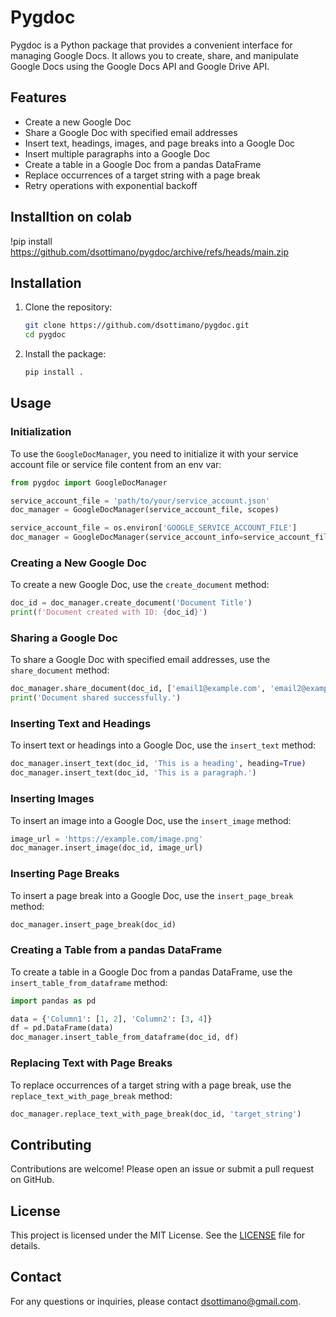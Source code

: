 # Pygdoc

Pygdoc is a Python package that provides a convenient interface for managing Google Docs. It allows you to create, share, and manipulate Google Docs using the Google Docs API and Google Drive API.

## Features

- Create a new Google Doc
- Share a Google Doc with specified email addresses
- Insert text, headings, images, and page breaks into a Google Doc
- Insert multiple paragraphs into a Google Doc
- Create a table in a Google Doc from a pandas DataFrame
- Replace occurrences of a target string with a page break
- Retry operations with exponential backoff

## Installtion on colab

!pip install https://github.com/dsottimano/pygdoc/archive/refs/heads/main.zip

## Installation

1. Clone the repository:
    ```sh
    git clone https://github.com/dsottimano/pygdoc.git
    cd pygdoc
    ```

2. Install the package:
    ```sh
    pip install .
    ```

## Usage

### Initialization

To use the `GoogleDocManager`, you need to initialize it with your service account file or service file content from an env var:

```python
from pygdoc import GoogleDocManager

service_account_file = 'path/to/your/service_account.json'
doc_manager = GoogleDocManager(service_account_file, scopes)
```
```python
service_account_file = os.environ['GOOGLE_SERVICE_ACCOUNT_FILE']
doc_manager = GoogleDocManager(service_account_info=service_account_file)
```



### Creating a New Google Doc

To create a new Google Doc, use the `create_document` method:

```python
doc_id = doc_manager.create_document('Document Title')
print(f'Document created with ID: {doc_id}')
```

### Sharing a Google Doc

To share a Google Doc with specified email addresses, use the `share_document` method:

```python
doc_manager.share_document(doc_id, ['email1@example.com', 'email2@example.com'])
print('Document shared successfully.')
```

### Inserting Text and Headings

To insert text or headings into a Google Doc, use the `insert_text` method:

```python
doc_manager.insert_text(doc_id, 'This is a heading', heading=True)
doc_manager.insert_text(doc_id, 'This is a paragraph.')
```

### Inserting Images

To insert an image into a Google Doc, use the `insert_image` method:

```python
image_url = 'https://example.com/image.png'
doc_manager.insert_image(doc_id, image_url)
```

### Inserting Page Breaks

To insert a page break into a Google Doc, use the `insert_page_break` method:

```python
doc_manager.insert_page_break(doc_id)
```

### Creating a Table from a pandas DataFrame

To create a table in a Google Doc from a pandas DataFrame, use the `insert_table_from_dataframe` method:

```python
import pandas as pd

data = {'Column1': [1, 2], 'Column2': [3, 4]}
df = pd.DataFrame(data)
doc_manager.insert_table_from_dataframe(doc_id, df)
```

### Replacing Text with Page Breaks

To replace occurrences of a target string with a page break, use the `replace_text_with_page_break` method:

```python
doc_manager.replace_text_with_page_break(doc_id, 'target_string')
```

## Contributing

Contributions are welcome! Please open an issue or submit a pull request on GitHub.

## License

This project is licensed under the MIT License. See the [LICENSE](LICENSE) file for details.

## Contact

For any questions or inquiries, please contact dsottimano@gmail.com.